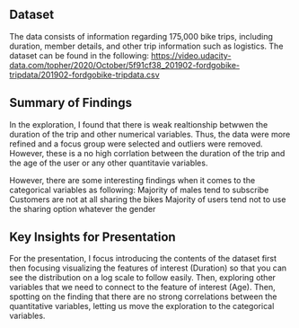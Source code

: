 

## Dataset

The data consists of information regarding 175,000 bike trips, including
duration, member details, and other trip information such as logistics. 
The dataset can be found in the following: https://video.udacity-data.com/topher/2020/October/5f91cf38_201902-fordgobike-tripdata/201902-fordgobike-tripdata.csv


## Summary of Findings

In the exploration, I found that there is weak realtionship betwwen the duration
of the trip and other numerical variables. Thus, the data were more refined and a focus
group were selected and outliers were removed. However, these is a no high corrlation between
the duration of the trip and the age of the user or any other quantitavie variables.

However, there are some interesting findings when it comes to the categorical 
variables as following:
Majority of males tend to subscribe
Customers are not at all sharing the bikes
Majority of users tend not to use the sharing option whatever the gender


## Key Insights for Presentation

For the presentation, I focus introducing the contents of the dataset first
then focusing visualizing the features of interest (Duration) so that you can
see the distribution on a log scale to follow easily. Then, exploring other variables that
we need to connect to the feature of interest (Age). Then, spotting on the finding that 
there are no strong correlations between the quantitative variables, letting us move the 
exploration to the categorical variables.
